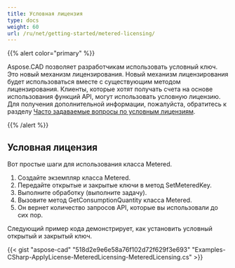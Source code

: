 ```yaml
---
title: Условная лицензия
type: docs
weight: 60
url: /ru/net/getting-started/metered-licensing/
---
```


{{% alert color="primary" %}} 

Aspose.CAD позволяет разработчикам использовать условный ключ. Это новый механизм лицензирования. Новый механизм лицензирования будет использоваться вместе с существующим методом лицензирования. Клиенты, которые хотят получать счета на основе использования функций API, могут использовать условную лицензию. Для получения дополнительной информации, пожалуйста, обратитесь к разделу [Часто задаваемые вопросы по условным лицензиям](https://purchase.aspose.com/faqs/licensing/metered).

{{% /alert %}} 
## **Условная лицензия**
Вот простые шаги для использования класса Metered.

1. Создайте экземпляр класса Metered.
1. Передайте открытые и закрытые ключи в метод SetMeteredKey.
1. Выполните обработку (выполните задачу).
1. Вызовите метод GetConsumptionQuantity класса Metered.
1. Он вернет количество запросов API, которые вы использовали до сих пор.

Следующий пример кода демонстрирует, как установить условный открытый и закрытый ключ.

{{< gist "aspose-cad" "518d2e9e6e58a76f102d72f629f3e693" "Examples-CSharp-ApplyLicense-MeteredLicensing-MeteredLicensing.cs" >}}
